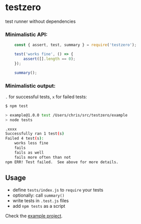 # testzero

test runner without dependencies

### Minimalistic API:

```javascript
	const { assert, test, summary } = require('testzero');

	test('works fine', () => {
		assert([].length == 0);
	});

	summary();
```

### Minimalistic output:

`.` for successful tests, `x` for failed tests:

```bash
$ npm test

> example@1.0.0 test /Users/chris/src/testzero/example
> node tests

.xxxx
Successfully ran 1 test(s)
Failed 4 test(s):
	works less fine
	fails
	fails as well
	fails more often than not
npm ERR! Test failed.  See above for more details.
```

## Usage

* define `tests/index.js` to `require` your tests
* optionally: call `summary()`
* write tests in `.test.js` files
* add `npm tests` as a script

Check the [example project](https://github.com/stchris/testzero/blob/master/example/).

